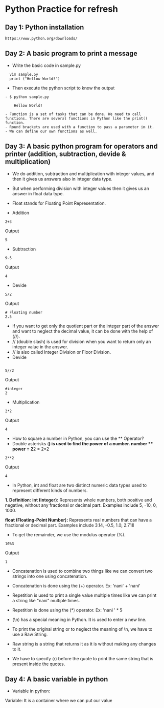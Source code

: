 # Python Practice for refresh 

## Day 1: Python installation

```
https://www.python.org/downloads/
```

## Day 2: A basic program to print a message

- Write the basic code in sample.py
```  
  vim sample.py
  print ("Hellow World!")
```
- Then execute the python script to know the output
```
- $ python sample.py

    Hellow World!
```
```
- Function is a set of tasks that can be done. We need to call functions. There are several functions in Python like the print() function.
- Round brackets are used with a function to pass a parameter in it.
- We can define our own functions as well.
```


## Day 3: A basic python program for operators and printer (addition, subtraction, devide & multiplication)

- We do addition, subtraction and multiplication with integer values, and then it gives us answers also in integer data type.
- But when performing division with integer values then it gives us an answer in float data type.
- Float stands for Floating Point Representation.

- Addition 
```
2+3
```
 Output 

```
5
```

- Subtraction 
```
9-5
```
 Output 

```
4
```
- Devide

```
5/2
```
 Output 

```
# Floating number
2.5 
```


- If you want to get only the quotient part or the integer part of the answer and want to neglect the decimal value, it can be done with the help of (//).
- // (double slash) is used for division when you want to return only an integer value in the answer.
- // is also called Integer Division or Floor Division.
- Devide


```

5//2
```
 Output 

```
#integer
2
```
- Multiplication

```
2*2
```
 Output 

```
4
```

- How to square a number in Python, you can use the ** Operator?
- Double asterisks (**) is used to find the power of a number. 
        number ** power =  2**2 = 2*2

```
2**2

```
 Output

```
4
```

- In Python, int and float are two distinct numeric data types used to represent different kinds of numbers.
  
**1. Definition:**
**int (Integer):**
Represents whole numbers, both positive and negative, without any fractional or decimal part. Examples include 5, -10, 0, 1000.

**float (Floating-Point Number):**
Represents real numbers that can have a fractional or decimal part. Examples include 3.14, -0.5, 1.0, 2.718


- To get the remainder, we use the modulus operator (%).

```
10%3
```
 Output 

```
1
```

- Concatenation is used to combine two things like we can convert two strings into one using concatenation.
- Concatenation is done using the (+) operator.
  Ex: 'nani' + 'nani'

- Repetition is used to print a single value multiple times like we can print a string like "nani" multiple times.
- Repetition is done using the (*) operator.
  Ex:  'nani ' * 5


- (\n) has a special meaning in Python. It is used to enter a new line.
- To print the original string or to neglect the meaning of \n, we have to use a Raw String.
- Raw string is a string that returns it as it is without making any changes to it. 
- We have to specify (r) before the quote to print the same string that is present inside the quotes.


## Day 4: A basic variable in python

- Variable in python:

Variable: It is a container where we can put our value






